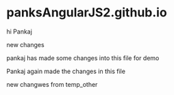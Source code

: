 # panksAngularJS2.github.io
hi Pankaj

new changes

pankaj has made some changes into this file for demo


Pankaj again made the changes in this file

new changwes from temp_other
